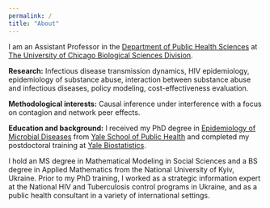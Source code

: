 ```yaml
---
permalink: /
title: "About"
---
```


I am an Assistant Professor in the <a href="https://health.uchicago.edu" target="_blank">Department of Public Health Sciences</a> at <a href="https://biologicalsciences.uchicago.edu" target="_blank">The University of Chicago Biological Sciences Division</a>. 

<strong>Research:</strong>
Infectious disease transmission dynamics, HIV epidemiology, epidemiology of substance abuse, interaction between substance abuse and infectious diseases, policy modeling, cost-effectiveness evaluation.

<strong>Methodological interests:</strong>
Causal inference under interference with a focus on contagion and network peer effects.

<strong>Education and background:</strong>
I received my PhD degree in <a href="https://ysph.yale.edu/public-health-research-and-practice/department-research/epidemiology-of-microbial-diseases/" target="_blank">Epidemiology of Microbial Diseases</a> from <a href="https://ysph.yale.edu" target="_blank">Yale School of Public Health</a> and completed my postdoctoral training at <a href="https://ysph.yale.edu/public-health-research-and-practice/department-research/biostatistics/" target="_blank">Yale Biostatistics</a>. 

I hold an MS degree in Mathematical Modeling in Social Sciences and a BS degree in Applied Mathematics from the National University of Kyiv, Ukraine. Prior to my PhD training, I worked as a strategic information expert at the National HIV and Tuberculosis control programs in Ukraine, and as a public health consultant in a variety of international settings. 

